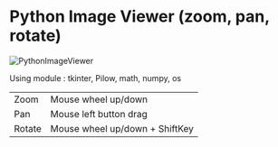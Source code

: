 # Python Image Viewer (zoom, pan, rotate)

![PythonImageViewer](https://user-images.githubusercontent.com/29155364/106603190-7449bd00-650a-11eb-80f1-b3fe96ba88bf.gif)

Using module : tkinter, Pilow, math, numpy, os

|        |                                |
| ------ | ------------------------------ |
| Zoom   | Mouse wheel up/down            |
| Pan    | Mouse left button drag         |
| Rotate | Mouse wheel up/down + ShiftKey |
